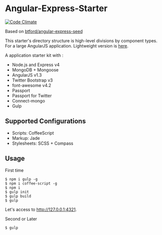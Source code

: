 Angular-Express-Starter
======

[![Code Climate](https://codeclimate.com/github/eiurur/Angular-express-bootstrap-starter/badges/gpa.svg)](https://codeclimate.com/github/eiurur/Angular-express-bootstrap-starter)

Based on <a href="https://github.com/btford/angular-express-seed" target="_blank">btford/angular-express-seed</a>

This starter's directory structure is high-level divisions by component types. For a large AngularJS application. Lightweight version is <a href="https://github.com/eiurur/angular-express-starter">here</a>.

A application starter kit with :

- Node.js and Express v4
- MongoDB + Mongoose
- AngularJS v1.3
- Twitter Bootstrap v3
- font-awesome v4.2
- Passport
- Passport for Twitter
- Connect-mongo
- Gulp

Supported Configurations
------

- Scripts: CoffeeScript
- Markup: Jade
- Stylesheets: SCSS + Compass

Usage
------

First time

    $ npm i gulp -g
    $ npm i coffee-script -g
    $ npm i
    $ gulp init
    $ gulp build
    $ gulp

Let's access to http://127.0.0.1:4321.

Second or Later

    $ gulp
